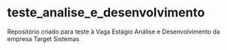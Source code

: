 # teste_analise_e_desenvolvimento
Repositório criado para teste à Vaga Estágio Análise e Desenvolvimento da empresa Target Sistemas
